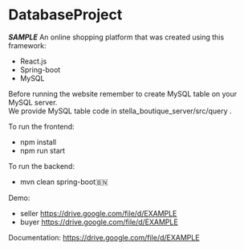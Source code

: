 # DatabaseProject

***SAMPLE***
An online shopping platform that was created using this framework:
- React.js
- Spring-boot
- MySQL

Before running the website remember to create MySQL table on your MySQL server.\
We provide MySQL table code in stella_boutique_server/src/query .

To run the frontend:
- npm install
- npm run start

To run the backend:
- mvn clean spring-boot🇧🇳

Demo:
- seller
https://drive.google.com/file/d/EXAMPLE
- buyer
https://drive.google.com/file/d/EXAMPLE

Documentation:
https://drive.google.com/file/d/EXAMPLE

